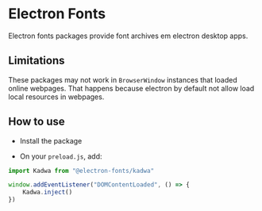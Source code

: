 # Electron Fonts

Electron fonts packages provide font archives em electron desktop apps.

## Limitations

These packages may not work in `BrowserWindow` instances that loaded online webpages. That happens because electron by default not allow load local resources in webpages.

## How to use

* Install the package

* On your `preload.js`, add:

```ts
import Kadwa from "@electron-fonts/kadwa"

window.addEventListener("DOMContentLoaded", () => {
    Kadwa.inject()
})
```